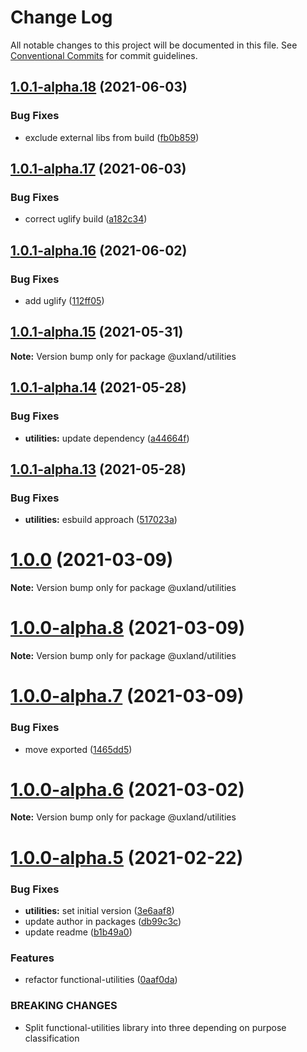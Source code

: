 # Change Log

All notable changes to this project will be documented in this file.
See [Conventional Commits](https://conventionalcommits.org) for commit guidelines.

## [1.0.1-alpha.18](https://github.com/uxland/uxland/compare/@uxland/utilities@1.0.1-alpha.17...@uxland/utilities@1.0.1-alpha.18) (2021-06-03)


### Bug Fixes

* exclude external libs from build ([fb0b859](https://github.com/uxland/uxland/commit/fb0b859bbfe165987709fade29ebdced36b3fab7))





## [1.0.1-alpha.17](https://github.com/uxland/uxland/compare/@uxland/utilities@1.0.1-alpha.16...@uxland/utilities@1.0.1-alpha.17) (2021-06-03)


### Bug Fixes

* correct uglify build ([a182c34](https://github.com/uxland/uxland/commit/a182c34cdd7a79d94c6c6476b7ba12e59fbf1bbe))





## [1.0.1-alpha.16](https://github.com/uxland/uxland/compare/@uxland/utilities@1.0.1-alpha.15...@uxland/utilities@1.0.1-alpha.16) (2021-06-02)


### Bug Fixes

* add uglify ([112ff05](https://github.com/uxland/uxland/commit/112ff051f6344fbdff5d8c0e701256db78bb0d19))





## [1.0.1-alpha.15](https://github.com/uxland/uxland/compare/@uxland/utilities@1.0.1-alpha.14...@uxland/utilities@1.0.1-alpha.15) (2021-05-31)

**Note:** Version bump only for package @uxland/utilities





## [1.0.1-alpha.14](https://github.com/uxland/uxland/compare/@uxland/utilities@1.0.1-alpha.13...@uxland/utilities@1.0.1-alpha.14) (2021-05-28)


### Bug Fixes

* **utilities:** update dependency ([a44664f](https://github.com/uxland/uxland/commit/a44664f56d15bdaa3e79e18f82d242c0663e163b))





## [1.0.1-alpha.13](https://github.com/uxland/uxland/compare/@uxland/utilities@1.0.0...@uxland/utilities@1.0.1-alpha.13) (2021-05-28)


### Bug Fixes

* **utilities:** esbuild approach ([517023a](https://github.com/uxland/uxland/commit/517023ab33774b2770b4f16c500a54b92d403bcc))





# [1.0.0](https://github.com/uxland/uxland/compare/@uxland/utilities@1.0.0-alpha.8...@uxland/utilities@1.0.0) (2021-03-09)

**Note:** Version bump only for package @uxland/utilities





# [1.0.0-alpha.8](https://github.com/uxland/uxland/compare/@uxland/utilities@1.0.0-alpha.7...@uxland/utilities@1.0.0-alpha.8) (2021-03-09)

**Note:** Version bump only for package @uxland/utilities





# [1.0.0-alpha.7](https://github.com/uxland/uxland/compare/@uxland/utilities@1.0.0-alpha.6...@uxland/utilities@1.0.0-alpha.7) (2021-03-09)


### Bug Fixes

* move exported ([1465dd5](https://github.com/uxland/uxland/commit/1465dd5e80d5c6b1cb34a3ed5c46800ca7790304))





# [1.0.0-alpha.6](https://github.com/uxland/uxland/compare/@uxland/utilities@1.0.0-alpha.5...@uxland/utilities@1.0.0-alpha.6) (2021-03-02)

**Note:** Version bump only for package @uxland/utilities





# [1.0.0-alpha.5](https://github.com/uxland/uxland/compare/@uxland/utilities@1.0.0-alpha.4...@uxland/utilities@1.0.0-alpha.5) (2021-02-22)


### Bug Fixes

* **utilities:** set initial version ([3e6aaf8](https://github.com/uxland/uxland/commit/3e6aaf8f2a4b47545f157686ea4ebb2163019e25))
* update author in packages ([db99c3c](https://github.com/uxland/uxland/commit/db99c3c8c54fd0d62dfb0d7894e0e8b0962751b0))
* update readme ([b1b49a0](https://github.com/uxland/uxland/commit/b1b49a06feaa531d7163f958e898d188e972c77c))


### Features

* refactor functional-utilities ([0aaf0da](https://github.com/uxland/uxland/commit/0aaf0da5d1804f9e7892dc04c63ab2bb57f9f3f9))


### BREAKING CHANGES

* Split functional-utilities library into three depending on purpose classification
